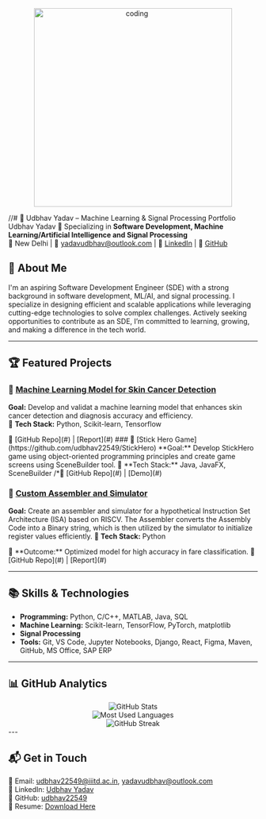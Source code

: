 <div align="center" >
  <img width="400" src="https://media.giphy.com/media/L1R1tvI9svkIWwpVYr/giphy.gif" alt="coding">
</div>

//# 🚀 Udbhav Yadav – Machine Learning & Signal Processing Portfolio  
Udbhav Yadav
🔬 Specializing in **Software Development, Machine Learning/Artificial Intelligence and Signal Processing**  
📍 New Delhi | 📧 yadavudbhav@outlook.com | 🔗 [LinkedIn](https://www.linkedin.com/in/udbhav-yadav/) | 🐍 [GitHub](https://github.com/udbhav22549)  

## 🔹 About Me  
I'm an aspiring Software Development Engineer (SDE) with a strong background in software development, ML/AI, and signal processing. I specialize in designing efficient and scalable applications while leveraging cutting-edge technologies to solve complex challenges. Actively seeking opportunities to contribute as an SDE, I’m committed to learning, growing, and making a difference in the tech world.   

---


## 🏆 Featured Projects  

### 📌 [Machine Learning Model for Skin Cancer Detection](#)
**Goal:** Develop and validat a machine learning model that enhances skin cancer detection and diagnosis accuracy and
 efficiency.  
🔹 **Tech Stack:** Python, Scikit-learn, Tensorflow   
<!-->🔗 [GitHub Repo](#) | [Report](#)  

### 📌 [Stick Hero Game](https://github.com/udbhav22549/StickHero)
**Goal:** Develop StickHero game using object-oriented programming principles and create game screens using SceneBuilder
 tool.  
🔹 **Tech Stack:** Java, JavaFX, SceneBuilder  
<!-->/*🔗 [GitHub Repo](#) | [Demo](#)  

### 📌 [Custom Assembler and Simulator](#)
**Goal:** Create an assembler and simulator for a hypothetical Instruction Set Architecture (ISA) based on RISCV. The Assembler converts the Assembly Code into a Binary string, which is then utilized by the simulator to initialize
 register values efficiently.
🔹 **Tech Stack:** Python  
<!-->🔹 **Outcome:** Optimized model for high accuracy in fare classification.  
<!-->🔗 [GitHub Repo](#) | [Report](#)  

---

## 📚 Skills & Technologies  
- **Programming:** Python, C/C++, MATLAB, Java, SQL  
- **Machine Learning:** Scikit-learn, TensorFlow, PyTorch, matplotlib
- **Signal Processing** 
- **Tools:** Git, VS Code, Jupyter Notebooks, Django, React, Figma, Maven, GitHub, MS Office, SAP ERP

---

## 📊 GitHub Analytics

<div align="center">
  <img src="https://github-readme-stats.vercel.app/api?username=udbhav22549&hide=stars&count_private=true&show_icons=true&theme=tokyonight&hide_border=true" alt="GitHub Stats" />
  <br>
  <img src="https://github-readme-stats.vercel.app/api/top-langs/?username=udbhav22549&theme=tokyonight&layout=compact&hide_border=true" alt="Most Used Languages" />
  <br>
  <img src="https://github-readme-streak-stats.herokuapp.com/?user=udbhav22549&theme=tokyonight&hide_border=true" alt="GitHub Streak" />
</div>
---

## 📬 Get in Touch  
📧 Email: udbhav22549@iiitd.ac.in, yadavudbhav@outlook.com </br>
🔗 LinkedIn: [Udbhav Yadav](https://www.linkedin.com/in/udbhav-yadav/)  
🐍 GitHub: [udbhav22549](https://github.com/udbhav22549)  
📂 Resume: [Download Here](https://drive.google.com/file/d/1x85WhB206z-daRWTgqfnw9PHUp36C1vl/view?usp=drive_link)
